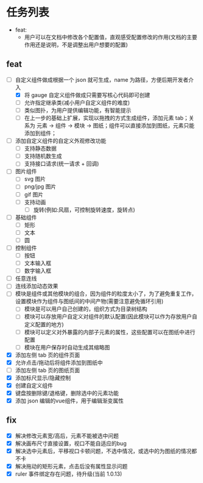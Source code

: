 # 任务列表

- feat:
  - 用户可以在文档中修改各个配置值，直观感受配置修改的作用(文档的主要作用还是说明，不是调整出用户想要的配置)

## feat

- [ ] 自定义组件做成根据一个 json 就可生成，name 为路径，方便后期开发者介入
  - [x] 将 gauge 自定义组件做成只需要写核心代码即可创建
  - [ ] 允许指定继承类(减小用户自定义组件的难度)
  - [ ] 类似图扑，为用户提供编辑功能，有智能提示
  - [ ] 在上一步的基础上扩展，实现以拖拽的方式生成组件，添加元素 tab；关系为 元素 -> 组件 -> 模块 -> 图纸；组件可以直接添加到图纸，元素只能添加到组件；
- [ ] 添加自定义组件的自定义外观修改功能
  - [ ] 支持静态数据
  - [ ] 支持随机数生成
  - [ ] 支持接口请求(统一请求 + 回调)
- [ ] 图片组件
  - [ ] svg 图片
  - [ ] png/jpg 图片
  - [ ] gif 图片
  - [ ] 支持动画
    - [ ] 旋转(例如:风扇，可控制旋转速度，旋转点)
- [ ] 基础组件
  - [ ] 矩形
  - [ ] 文本
  - [ ] 圆
- [ ] 控制组件
  - [ ] 按钮
  - [ ] 文本输入框
  - [ ] 数字输入框
- [ ] 任意连线
- [ ] 连线添加动态效果
- [ ] 模块是组件或其他模块的组合，因为组件的粒度太小了，为了避免重复工作，设置模块作为组件与图纸间的中间产物(需要注意避免循环引用)
  - [ ] 模块是可以用户自己创建的，组织方式为目录树结构
  - [ ] 模块可以存放用户自定义对组件的默认配置(因此模块可以作为存放用户自定义配置的地方)
  - [ ] 模块可以定义对外暴露的内部子元素的属性，这些配置可以在图纸中进行配置
  - [ ] 模块在用户保存时自动生成其缩略图
- [x] 添加左侧 tab 页的组件页面
- [x] 允许点击/拖动后将组件添加到图纸中
- [ ] 添加左侧 tab 页的图纸页面
- [x] 添加标尺显示/隐藏控制
- [x] 创建自定义组件
- [x] 键盘按删除键/退格键，删除选中的元素功能
- [x] 添加 json 编辑的vue组件，用于编辑渐变属性

## fix

- [x] 解决修改元素宽/高后，元素不能被选中问题
- [x] 解决画布尺寸直接设置，视口不能自适应的bug
- [x] 解决选中元素后，平移视口卡顿问题，不选中情况，或选中的为图纸的情况都不卡
- [x] 解决拖动的矩形元素，点击后没有属性显示问题
- [x] ruler 事件绑定存在问题，待升级(当前 1.0.13)
